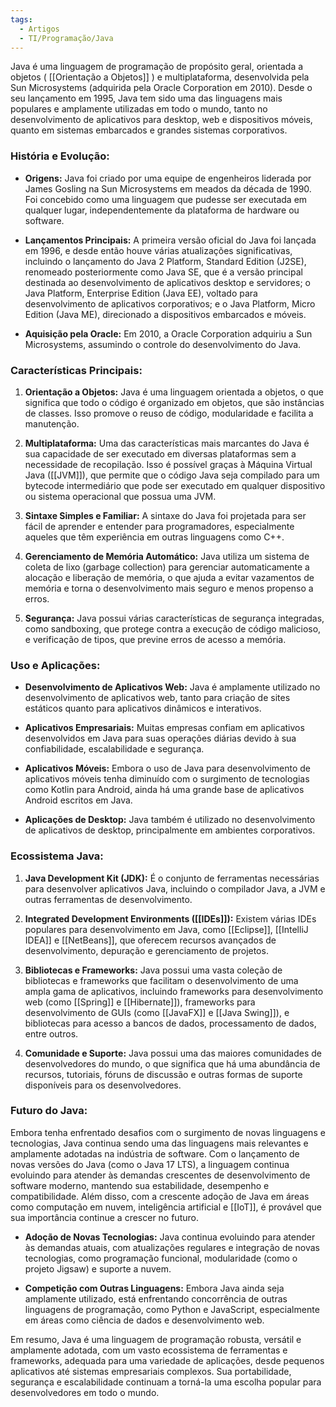 ```yaml
---
tags:
  - Artigos
  - TI/Programação/Java
---
```

Java é uma linguagem de programação de propósito geral, orientada a objetos ( [[Orientação a Objetos]] ) e multiplataforma, desenvolvida pela Sun Microsystems (adquirida pela Oracle Corporation em 2010). Desde o seu lançamento em 1995, Java tem sido uma das linguagens mais populares e amplamente utilizadas em todo o mundo, tanto no desenvolvimento de aplicativos para desktop, web e dispositivos móveis, quanto em sistemas embarcados e grandes sistemas corporativos.
### História e Evolução:

- **Origens:** Java foi criado por uma equipe de engenheiros liderada por James Gosling na Sun Microsystems em meados da década de 1990. Foi concebido como uma linguagem que pudesse ser executada em qualquer lugar, independentemente da plataforma de hardware ou software.
    
- **Lançamentos Principais:** A primeira versão oficial do Java foi lançada em 1996, e desde então houve várias atualizações significativas, incluindo o lançamento do Java 2 Platform, Standard Edition (J2SE), renomeado posteriormente como Java SE, que é a versão principal destinada ao desenvolvimento de aplicativos desktop e servidores; o Java Platform, Enterprise Edition (Java EE), voltado para desenvolvimento de aplicativos corporativos; e o Java Platform, Micro Edition (Java ME), direcionado a dispositivos embarcados e móveis.
    
- **Aquisição pela Oracle:** Em 2010, a Oracle Corporation adquiriu a Sun Microsystems, assumindo o controle do desenvolvimento do Java.
    
### Características Principais:

1. **Orientação a Objetos:** Java é uma linguagem orientada a objetos, o que significa que todo o código é organizado em objetos, que são instâncias de classes. Isso promove o reuso de código, modularidade e facilita a manutenção.
    
2. **Multiplataforma:** Uma das características mais marcantes do Java é sua capacidade de ser executado em diversas plataformas sem a necessidade de recopilação. Isso é possível graças à Máquina Virtual Java ([[JVM]]), que permite que o código Java seja compilado para um bytecode intermediário que pode ser executado em qualquer dispositivo ou sistema operacional que possua uma JVM.
    
3. **Sintaxe Simples e Familiar:** A sintaxe do Java foi projetada para ser fácil de aprender e entender para programadores, especialmente aqueles que têm experiência em outras linguagens como C++.
    
4. **Gerenciamento de Memória Automático:** Java utiliza um sistema de coleta de lixo (garbage collection) para gerenciar automaticamente a alocação e liberação de memória, o que ajuda a evitar vazamentos de memória e torna o desenvolvimento mais seguro e menos propenso a erros.
    
5. **Segurança:** Java possui várias características de segurança integradas, como sandboxing, que protege contra a execução de código malicioso, e verificação de tipos, que previne erros de acesso a memória.
    

### Uso e Aplicações:

- **Desenvolvimento de Aplicativos Web:** Java é amplamente utilizado no desenvolvimento de aplicativos web, tanto para criação de sites estáticos quanto para aplicativos dinâmicos e interativos.
    
- **Aplicativos Empresariais:** Muitas empresas confiam em aplicativos desenvolvidos em Java para suas operações diárias devido à sua confiabilidade, escalabilidade e segurança.
    
- **Aplicativos Móveis:** Embora o uso de Java para desenvolvimento de aplicativos móveis tenha diminuído com o surgimento de tecnologias como Kotlin para Android, ainda há uma grande base de aplicativos Android escritos em Java.
    
- **Aplicações de Desktop:** Java também é utilizado no desenvolvimento de aplicativos de desktop, principalmente em ambientes corporativos.
    

### Ecossistema Java:

1. **Java Development Kit (JDK):** É o conjunto de ferramentas necessárias para desenvolver aplicativos Java, incluindo o compilador Java, a JVM e outras ferramentas de desenvolvimento.
    
2. **Integrated Development Environments ([[IDEs]]):** Existem várias IDEs populares para desenvolvimento em Java, como [[Eclipse]], [[IntelliJ IDEA]] e [[NetBeans]], que oferecem recursos avançados de desenvolvimento, depuração e gerenciamento de projetos.
    
3. **Bibliotecas e Frameworks:** Java possui uma vasta coleção de bibliotecas e frameworks que facilitam o desenvolvimento de uma ampla gama de aplicativos, incluindo frameworks para desenvolvimento web (como [[Spring]] e [[Hibernate]]), frameworks para desenvolvimento de GUIs (como [[JavaFX]] e [[Java Swing]]), e bibliotecas para acesso a bancos de dados, processamento de dados, entre outros.
    
4. **Comunidade e Suporte:** Java possui uma das maiores comunidades de desenvolvedores do mundo, o que significa que há uma abundância de recursos, tutoriais, fóruns de discussão e outras formas de suporte disponíveis para os desenvolvedores.
    

### Futuro do Java:

Embora tenha enfrentado desafios com o surgimento de novas linguagens e tecnologias, Java continua sendo uma das linguagens mais relevantes e amplamente adotadas na indústria de software. Com o lançamento de novas versões do Java (como o Java 17 LTS), a linguagem continua evoluindo para atender às demandas crescentes de desenvolvimento de software moderno, mantendo sua estabilidade, desempenho e compatibilidade. Além disso, com a crescente adoção de Java em áreas como computação em nuvem, inteligência artificial e [[IoT]], é provável que sua importância continue a crescer no futuro.

- **Adoção de Novas Tecnologias:** Java continua evoluindo para atender às demandas atuais, com atualizações regulares e integração de novas tecnologias, como programação funcional, modularidade (como o projeto Jigsaw) e suporte a nuvem.
    
- **Competição com Outras Linguagens:** Embora Java ainda seja amplamente utilizado, está enfrentando concorrência de outras linguagens de programação, como Python e JavaScript, especialmente em áreas como ciência de dados e desenvolvimento web.
    

Em resumo, Java é uma linguagem de programação robusta, versátil e amplamente adotada, com um vasto ecossistema de ferramentas e frameworks, adequada para uma variedade de aplicações, desde pequenos aplicativos até sistemas empresariais complexos. Sua portabilidade, segurança e escalabilidade continuam a torná-la uma escolha popular para desenvolvedores em todo o mundo.